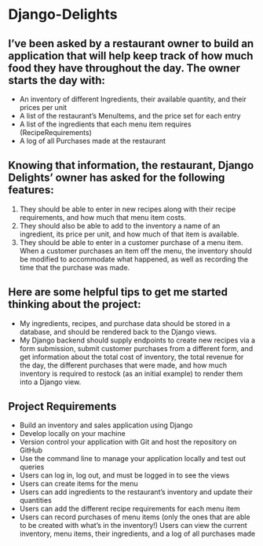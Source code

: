 # Django-Delights
## I’ve been asked by a restaurant owner to build an application that will help keep track of how much food they have throughout the day. The owner starts the day with:

* An inventory of different Ingredients, their available quantity, and their prices per unit
* A list of the restaurant’s MenuItems, and the price set for each entry
* A list of the ingredients that each menu item requires (RecipeRequirements)
* A log of all Purchases made at the restaurant


## Knowing that information, the restaurant, Django Delights’ owner has asked for the following features:

1. They should be able to enter in new recipes along with their recipe requirements, and how much that menu item costs.
2. They should also be able to add to the inventory a name of an ingredient, its price per unit, and how much of that item is available.
3. They should be able to enter in a customer purchase of a menu item. When a customer purchases an item off the menu, the inventory should be modified to accommodate what happened, as well as recording the time that the purchase was made.

## Here are some helpful tips to get me started thinking about the project: 
* My ingredients, recipes, and purchase data should be stored in a database, and should be rendered back to the Django views. 
* My Django backend should supply endpoints to create new recipes via a form submission, submit customer purchases from a different form, and get information about the total cost of inventory, the total revenue for the day, the different purchases that were made, and how much inventory is required to restock (as an initial example) to render them into a Django view.

## Project Requirements
* Build an inventory and sales application using Django
* Develop locally on your machine
* Version control your application with Git and host the repository on GitHub
* Use the command line to manage your application locally and test out queries
* Users can log in, log out, and must be logged in to see the views
* Users can create items for the menu
* Users can add ingredients to the restaurant’s inventory and update their quantities
* Users can add the different recipe requirements for each menu item
* Users can record purchases of menu items (only the ones that are able to be created with what’s in the inventory!)
 Users can view the current inventory, menu items, their ingredients, and a log of all purchases made
